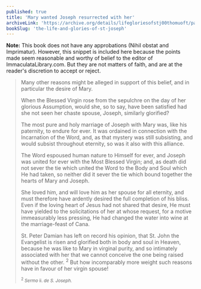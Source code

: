 ```yaml
---
published: true
title: 'Mary wanted Joseph resurrected with her'
archiveLink: 'https://archive.org/details/lifegloriesofstj00thomuoft/page/421?view=theater'
bookSlug: 'the-life-and-glories-of-st-joseph'
---
```


**Note:** This book does not have any approbations (Nihil obstat and Imprimatur). However, this snippet is included here because the points made seem reasonable and worthy of belief to the editor of ImmaculataLibrary.com. But they are not matters of faith, and are at the reader's discretion to accept or reject.

> Many other reasons might be alleged in support of this belief, and in particular the desire of Mary.
>
> When the Blessed Virgin rose from the sepulchre on the day of her glorious Assumption, would she, so to say, have been satisfied had she not seen her chaste spouse, Joseph, similarly glorified?
>
> The most pure and holy marriage of Joseph with Mary was, like his paternity, to endure for ever. It was ordained in connection with the Incarnation of the Word, and, as that mystery was still subsisting, and would subsist throughout eternity, so was it also with this alliance.
>
> The Word espoused human nature to Himself for ever, and Joseph was united for ever with the Most Blessed Virgin; and, as death did not sever the tie which united the Word to the Body and Soul which He had taken, so neither did it sever the tie which bound together the hearts of Mary and Joseph.
>
> She loved him, and will love him as her spouse for all eternity, and must therefore have ardently desired the full completion of his bliss. Even if the loving heart of Jesus had not shared that desire, He must have yielded to the solicitations of her at whose request, for a motive immeasurably less pressing, He had changed the water into wine at the marriage-feast of Cana.
>
> St. Peter Damian has left on record his opinion, that St. John the Evangelist is risen and glorified both in body and soul in Heaven, because he was like to Mary in virginal purity, and so intimately associated with her that we cannot conceive the one being raised without the other. <sup>2</sup> But how incomparably more weight such reasons have in favour of her virgin spouse!
>
> <small><sup>2</sup> *Sermo* ii. *de S. Joseph.*</small>